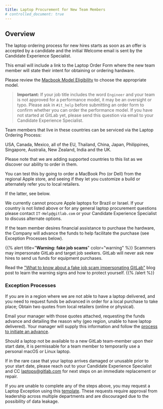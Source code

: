```yaml
---
title: Laptop Procurement for New Team Members
# controlled_document: true
---
```


## Overview

The laptop ordering process for new hires starts as soon as an offer is accepted by a candidate and the initial Welcome email is sent by the Candidate Experience Specialist.

This email will include a link to the Laptop Order Form where the new team member will state their intent for obtaining or ordering hardware.

Please review the [Macbook Model Eligibility](/handbook/security/corporate/services/laptops/hardware#macbook-model-eligibility) to choose the appropriate model.

> **Important:** If your job title includes the word `Engineer` and your team is not approved for a performance model, it may be an oversight or typo. Please ask in `#it_help` before submitting an order form to confirm whether you can order the performance model. If you have not started at GitLab yet, please send this question via email to your Candidate Experience Specialist.

Team members that live in these countries can be serviced via the Laptop Ordering Process:

USA, Canada, Mexico, all of the EU, Thailand, China, Japan, Philippines, Singapore, Australia, New Zealand, India and the UK.

Please note that we are adding supported countries to this list as we discover our ability to order in them.

You can test this by going to order a MacBook Pro (or Dell) from the regional Apple store, and seeing if they let you customize a build or alternately refer you to local retailers.

If the latter, see below.

We currently cannot procure Apple laptops for Brazil or Israel. If your country is not listed above or for any general laptop procurement questions please contact `IT-Help@gitlab.com` or your Candidate Experience Specialist to discuss alternate options.

If the team member desires financial assistance to purchase the hardware, the Company will advance the funds to help facilitate the purchase (see Exception Processes below).

{{% alert title="**Warning: fake job scams**" color="warning" %}}
Scammers may impersonate GitLab and target job seekers. GitLab will never ask new hires to send us funds for equipment purchases.

Read the ["What to know about a fake job scam impersonating GitLab"](https://about.gitlab.com/blog/2023/06/29/fake-gitlab-job-scam/) blog post to learn the warning signs and how to protect yourself.
{{% /alert %}}

### Exception Processes

If you are in a region where we are not able to have a laptop delivered, and you need to request funds be advanced in order for a local purchase to take place;
Obtain two quotes from local retailers (online or physical).

Email your manager with those quotes attached, requesting the funds advance and detailing the reason why (geo region, unable to have laptop delivered).
Your manager will supply this information and follow the [process to initiate an advance](/handbook/finance/expenses/#team-member-expense-temporary-advances).

Should a laptop not be available to a new GitLab team-member upon their start date, it is permissable for a team member to temporarily use a personal macOS or Linux laptop.

If in the rare case that your laptop arrives damaged or unusable prior to your start date, please reach out to your Candidate Experience Specialist and CC [laptops@gitlab.com](mailto:laptops@gitlab.com) for next steps on an immediate replacement or repair.

If you are unable to complete any of the steps above, you may request a Laptop Exception using this [template](https://gitlab.com/gitlab-com/gl-security/security-assurance/security-risk-team/third-party-vendor-security-management/-/blob/master/.gitlab/issue_templates/Laptop%20Exception%20Request). These requests require approval from leadership across multiple departments and are discouraged due to the possibility of data leakage.
